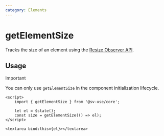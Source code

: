 ```yaml
---
category: Elements
---
```


# getElementSize

Tracks the size of an element using the [Resize Observer API](https://developer.mozilla.org/en-US/docs/Web/API/ResizeObserver).

## Usage

> [!IMPORTANT]
> You can only use `getElementSize` in the component initialization lifecycle.

```svelte
<script>
	import { getElementSize } from '@sv-use/core';

	let el = $state();
	const size = getElementSize(() => el);
</script>

<textarea bind:this={el}></textarea>
```
